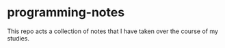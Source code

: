 # programming-notes

This repo acts a collection of notes that I have taken over the course of my studies.